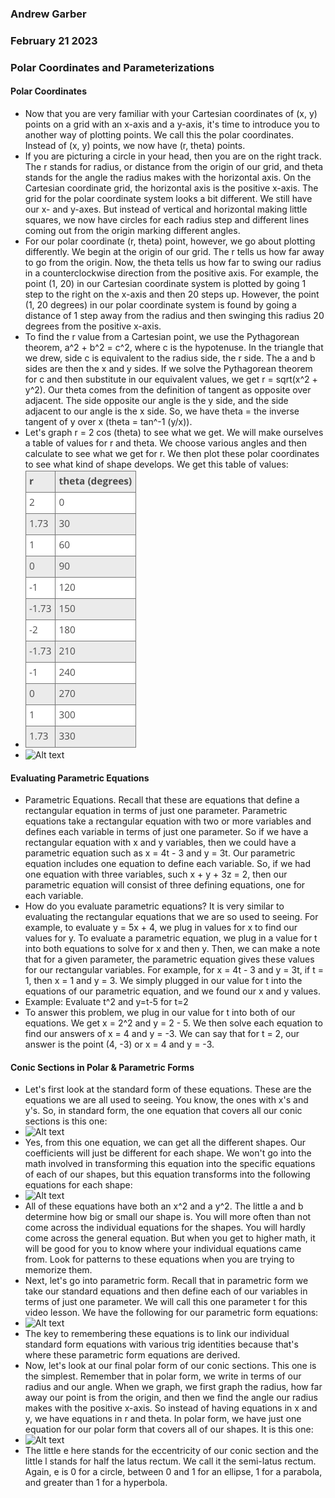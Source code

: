 ### Andrew Garber
### February 21 2023
### Polar Coordinates and Parameterizations

#### Polar Coordinates
 - Now that you are very familiar with your Cartesian coordinates of (x, y) points on a grid with an x-axis and a y-axis, it's time to introduce you to another way of plotting points. We call this the polar coordinates. Instead of (x, y) points, we now have (r, theta) points.
 - If you are picturing a circle in your head, then you are on the right track. The r stands for radius, or distance from the origin of our grid, and theta stands for the angle the radius makes with the horizontal axis. On the Cartesian coordinate grid, the horizontal axis is the positive x-axis. The grid for the polar coordinate system looks a bit different. We still have our x- and y-axes. But instead of vertical and horizontal making little squares, we now have circles for each radius step and different lines coming out from the origin marking different angles.
 - For our polar coordinate (r, theta) point, however, we go about plotting differently. We begin at the origin of our grid. The r tells us how far away to go from the origin. Now, the theta tells us how far to swing our radius in a counterclockwise direction from the positive axis. For example, the point (1, 20) in our Cartesian coordinate system is plotted by going 1 step to the right on the x-axis and then 20 steps up. However, the point (1, 20 degrees) in our polar coordinate system is found by going a distance of 1 step away from the radius and then swinging this radius 20 degrees from the positive x-axis.
 - To find the r value from a Cartesian point, we use the Pythagorean theorem, a^2 + b^2 = c^2, where c is the hypotenuse. In the triangle that we drew, side c is equivalent to the radius side, the r side. The a and b sides are then the x and y sides. If we solve the Pythagorean theorem for c and then substitute in our equivalent values, we get r = sqrt(x^2 + y^2). Our theta comes from the definition of tangent as opposite over adjacent. The side opposite our angle is the y side, and the side adjacent to our angle is the x side. So, we have theta = the inverse tangent of y over x (theta = tan^-1 (y/x)).
 - Let's graph r = 2 cos (theta) to see what we get. We will make ourselves a table of values for r and theta. We choose various angles and then calculate to see what we get for r. We then plot these polar coordinates to see what kind of shape develops. We get this table of values:
 - ![Alt text](Media/table_of_values_polar.png)
 - ![Alt text](https://study.com/cimages/multimages/16/visualpolarcoordinates4.jpg)

#### Evaluating Parametric Equations
 - Parametric Equations. Recall that these are equations that define a rectangular equation in terms of just one parameter. Parametric equations take a rectangular equation with two or more variables and defines each variable in terms of just one parameter. So if we have a rectangular equation with x and y variables, then we could have a parametric equation such as x = 4t - 3 and y = 3t. Our parametric equation includes one equation to define each variable. So, if we had one equation with three variables, such x + y + 3z = 2, then our parametric equation will consist of three defining equations, one for each variable.
 - How do you evaluate parametric equations? It is very similar to evaluating the rectangular equations that we are so used to seeing. For example, to evaluate y = 5x + 4, we plug in values for x to find our values for y. To evaluate a parametric equation, we plug in a value for t into both equations to solve for x and then y. Then, we can make a note that for a given parameter, the parametric equation gives these values for our rectangular variables. For example, for x = 4t - 3 and y = 3t, if t = 1, then x = 1 and y = 3. We simply plugged in our value for t into the equations of our parametric equation, and we found our x and y values.
 - Example: Evaluate t^2 and y=t-5 for t=2
 - To answer this problem, we plug in our value for t into both of our equations. We get x = 2^2 and y = 2 - 5. We then solve each equation to find our answers of x = 4 and y = -3. We can say that for t = 2, our answer is the point (4, -3) or x = 4 and y = -3.

#### Conic Sections in Polar & Parametric Forms
 - Let's first look at the standard form of these equations. These are the equations we are all used to seeing. You know, the ones with x's and y's. So, in standard form, the one equation that covers all our conic sections is this one:
 - ![Alt text](https://study.com/cimages/multimages/16/visualconicsectionspol5.jpg)
 - Yes, from this one equation, we can get all the different shapes. Our coefficients will just be different for each shape. We won't go into the math involved in transforming this equation into the specific equations of each of our shapes, but this equation transforms into the following equations for each shape:
 - ![Alt text](https://study.com/cimages/multimages/16/visualconicsectionspol6.jpg)
 - All of these equations have both an x^2 and a y^2. The little a and b determine how big or small our shape is. You will more often than not come across the individual equations for the shapes. You will hardly come across the general equation. But when you get to higher math, it will be good for you to know where your individual equations came from. Look for patterns to these equations when you are trying to memorize them.
 - Next, let's go into parametric form. Recall that in parametric form we take our standard equations and then define each of our variables in terms of just one parameter. We will call this one parameter t for this video lesson. We have the following for our parametric form equations:
 - ![Alt text](https://study.com/cimages/multimages/16/visualconicsectionspol7.jpg)
 - The key to remembering these equations is to link our individual standard form equations with various trig identities because that's where these parametric form equations are derived.
 - Now, let's look at our final polar form of our conic sections. This one is the simplest. Remember that in polar form, we write in terms of our radius and our angle. When we graph, we first graph the radius, how far away our point is from the origin, and then we find the angle our radius makes with the positive x-axis. So instead of having equations in x and y, we have equations in r and theta. In polar form, we have just one equation for our polar form that covers all of our shapes. It is this one:
 - ![Alt text](https://study.com/cimages/multimages/16/visualconicsectionspol8.jpg)
 - The little e here stands for the eccentricity of our conic section and the little l stands for half the latus rectum. We call it the semi-latus rectum. Again, e is 0 for a circle, between 0 and 1 for an ellipse, 1 for a parabola, and greater than 1 for a hyperbola.

